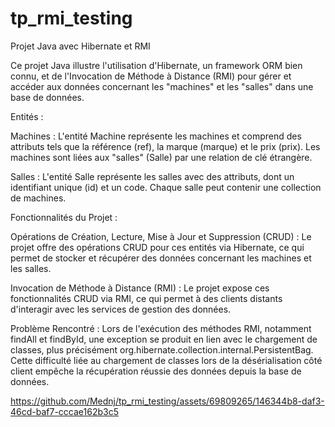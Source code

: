 # tp_rmi_testing

Projet Java avec Hibernate et RMI

Ce projet Java illustre l'utilisation d'Hibernate, un framework ORM bien connu, et de l'Invocation de Méthode à Distance (RMI) pour gérer et accéder aux données concernant les "machines" et les "salles" dans une base de données.

Entités :

Machines : L'entité Machine représente les machines et comprend des attributs tels que la référence (ref), la marque (marque) et le prix (prix). Les machines sont liées aux "salles" (Salle) par une relation de clé étrangère.

Salles : L'entité Salle représente les salles avec des attributs, dont un identifiant unique (id) et un code. Chaque salle peut contenir une collection de machines.

Fonctionnalités du Projet :

Opérations de Création, Lecture, Mise à Jour et Suppression (CRUD) : Le projet offre des opérations CRUD pour ces entités via Hibernate, ce qui permet de stocker et récupérer des données concernant les machines et les salles.

Invocation de Méthode à Distance (RMI) : Le projet expose ces fonctionnalités CRUD via RMI, ce qui permet à des clients distants d'interagir avec les services de gestion des données.

Problème Rencontré :
Lors de l'exécution des méthodes RMI, notamment findAll et findById, une exception se produit en lien avec le chargement de classes, plus précisément org.hibernate.collection.internal.PersistentBag. Cette difficulté liée au chargement de classes lors de la désérialisation côté client empêche la récupération réussie des données depuis la base de données.


https://github.com/Mednj/tp_rmi_testing/assets/69809265/146344b8-daf3-46cd-baf7-cccae162b3c5


